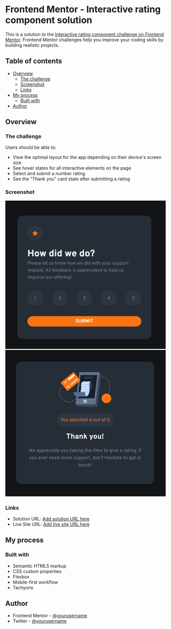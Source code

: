 # Frontend Mentor - Interactive rating component solution

This is a solution to the [Interactive rating component challenge on Frontend Mentor](https://www.frontendmentor.io/challenges/interactive-rating-component-koxpeBUmI). Frontend Mentor challenges help you improve your coding skills by building realistic projects.

## Table of contents

* [Overview](#overview)
    * [The challenge](#the-challenge)
    * [Screenshot](#screenshot)
    * [Links](#links)
* [My process](#my-process)
    * [Built with](#built-with)
* [Author](#author)

## Overview

### The challenge

Users should be able to:

* View the optimal layout for the app depending on their device's screen size
* See hover states for all interactive elements on the page
* Select and submit a number rating
* See the "Thank you" card state after submitting a rating

### Screenshot

![Screenshot interactive-rating.png](.media/img_0.png)
![Screenshot interactive-rating 2.png .png](.media/img_1.png)

### Links

* Solution URL: [Add solution URL here](https://github.com/blordeus/interactive-rating-component-main.git)
* Live Site URL: [Add live site URL here](https://blordeus.github.io/)

## My process

### Built with

* Semantic HTML5 markup
* CSS custom properties
* Flexbox
* Mobile-first workflow
* Tachyons

## Author

* Frontend Mentor - [@yourusername](https://www.frontendmentor.io/profile/blordeus)
* Twitter - [@yourusername](https://www.twitter.com/bryancreates)